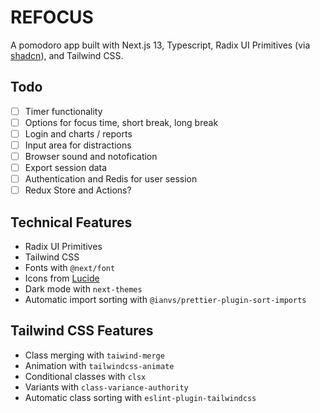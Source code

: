 # REFOCUS

A pomodoro app built with Next.js 13, Typescript, Radix UI Primitives (via [shadcn](https://github.com/shadcn/ui)), and Tailwind CSS.

## Todo

- [ ] Timer functionality
- [ ] Options for focus time, short break, long break
- [ ] Login and charts / reports
- [ ] Input area for distractions
- [ ] Browser sound and notofication
- [ ] Export session data
- [ ] Authentication and Redis for user session
- [ ] Redux Store and Actions?

## Technical Features

- Radix UI Primitives
- Tailwind CSS
- Fonts with `@next/font`
- Icons from [Lucide](https://lucide.dev)
- Dark mode with `next-themes`
- Automatic import sorting with `@ianvs/prettier-plugin-sort-imports`

## Tailwind CSS Features

- Class merging with `taiwind-merge`
- Animation with `tailwindcss-animate`
- Conditional classes with `clsx`
- Variants with `class-variance-authority`
- Automatic class sorting with `eslint-plugin-tailwindcss`
